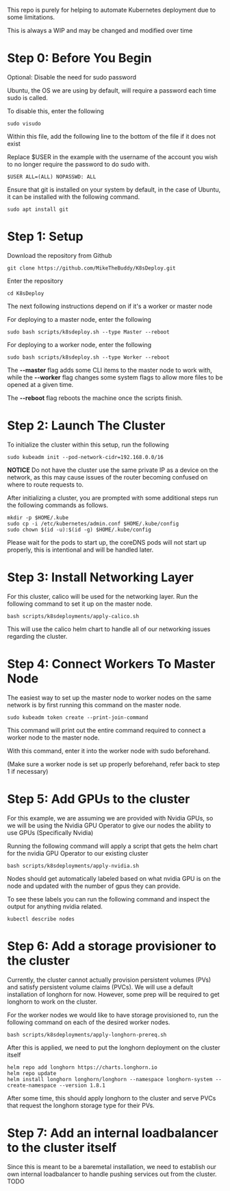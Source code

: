 This repo is purely for helping to automate Kubernetes deployment due to some limitations.

This is always a WIP and may be changed and modified over time



# Step 0: Before You Begin
Optional: Disable the need for sudo password

Ubuntu, the OS we are using by default, will require a password each time sudo is called.

To disable this, enter the following

```
sudo visudo
```

Within this file, add the following line to the bottom of the file if it does not exist

Replace $USER in the example with the username of the account you wish to no longer require the password to do sudo with.

```
$USER ALL=(ALL) NOPASSWD: ALL
```


Ensure that git is installed on your system by default, in the case of Ubuntu, it can be installed with the following command.
```
sudo apt install git
```

# Step 1: Setup

Download the repository from Github

```
git clone https://github.com/MikeTheBuddy/K8sDeploy.git
```

Enter the repository

```
cd K8sDeploy
```


The next following instructions depend on if it's a worker or master node


For deploying to a master node, enter the following

```
sudo bash scripts/k8sdeploy.sh --type Master --reboot
```

For deploying to a worker node, enter the following
```
sudo bash scripts/k8sdeploy.sh --type Worker --reboot
```

The **--master** flag adds some CLI items to the master node to work with, while the **--worker** flag changes some system flags to allow more files to be opened at a given time.

The **--reboot** flag reboots the machine once the scripts finish.



# Step 2: Launch The Cluster

To initialize the cluster within this setup, run the following
```
sudo kubeadm init --pod-network-cidr=192.168.0.0/16
```

**NOTICE** Do not have the cluster use the same private IP as a device on the network, as this may cause issues of the router becoming confused on where to route requests to.

After initializing a cluster, you are prompted with some additional steps run the following commands as follows.
```
mkdir -p $HOME/.kube
sudo cp -i /etc/kubernetes/admin.conf $HOME/.kube/config
sudo chown $(id -u):$(id -g) $HOME/.kube/config
```

Please wait for the pods to start up, the coreDNS pods will not start up properly, this is intentional and will be handled later.

# Step 3: Install Networking Layer

For this cluster, calico will be used for the networking layer. Run the following command to set it up on the master node.
```
bash scripts/k8sdeployments/apply-calico.sh
```

This will use the calico helm chart to handle all of our networking issues regarding the cluster.

# Step 4: Connect Workers To Master Node

The easiest way to set up the master node to worker nodes on the same network is by first running this command on the master node.
```
sudo kubeadm token create --print-join-command
```

This command will print out the entire command required to connect a worker node to the master node.

With this command, enter it into the worker node with sudo beforehand.

(Make sure a worker node is set up properly beforehand, refer back to step 1 if necessary)

# Step 5: Add GPUs to the cluster

For this example, we are assuming we are provided with Nvidia GPUs, so we will be using the Nvidia GPU Operator to give our nodes the ability to use GPUs (Specifically Nvidia)

Running the following command will apply a script that gets the helm chart for the nvidia GPU Operator to our existing cluster
```
bash scripts/k8sdeployments/apply-nvidia.sh
```

Nodes should get automatically labeled based on what nvidia GPU is on the node and updated with the number of gpus they can provide.

To see these labels you can run the following command and inspect the output for anything nvidia related.
```
kubectl describe nodes 
```

# Step 6: Add a storage provisioner to the cluster

Currently, the cluster cannot actually provision persistent volumes (PVs) and satisfy persistent volume claims (PVCs). We will use a default installation of longhorn for now. However, some prep will be required to get longhorn to work on the cluster.

For the worker nodes we would like to have storage provisioned to, run the following command on each of the desired worker nodes.
```
bash scripts/k8sdeployments/apply-longhorn-prereq.sh
```

After this is applied, we need to put the longhorn deployment on the cluster itself
```
helm repo add longhorn https://charts.longhorn.io
helm repo update
helm install longhorn longhorn/longhorn --namespace longhorn-system --create-namespace --version 1.8.1
```

After some time, this should apply longhorn to the cluster and serve PVCs that request the longhorn storage type for their PVs.

# Step 7: Add an internal loadbalancer to the cluster itself

Since this is meant to be a baremetal installation, we need to establish our own internal loadbalancer to handle pushing services out from the cluster. TODO